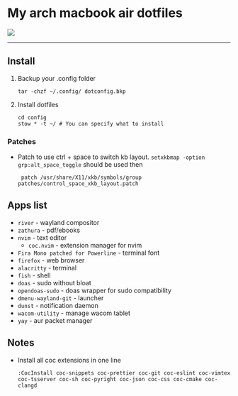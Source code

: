 # My arch macbook air dotfiles

![](https://github.com/maksmeshkov/dotfiles/blob/laptop/screenshots/screenshot.png)

---

## Install

1.  Backup your .config folder

        tar -chzf ~/.config/ dotconfig.bkp

2.  Install dotfiles

        cd config
        stow * -t ~/ # You can specify what to install

### Patches

-   Patch to use ctrl + space to switch kb layout.
    `setxkbmap -option grp:alt_space_toggle` should be used then

         patch /usr/share/X11/xkb/symbols/group patches/control_space_xkb_layout.patch

## Apps list

-   `river` - wayland compositor
-   `zathura` - pdf/ebooks
-   `nvim` - text editor
    -   `coc.nvim` - extension manager for nvim
-   `Fira Mono patched for Powerline` - terminal font
-   `firefox` - web browser
-   `alacritty` - terminal
-   `fish` - shell
-   `doas` - sudo without bloat
-   `opendoas-sudo` - doas wrapper for sudo compatibility
-   `dmenu-wayland-git` - launcher
-   `dunst` - notification daemon
-   `wacom-utility` - manage wacom tablet
-   `yay` - aur packet manager

## Notes

-   Install all coc extensions in one line

        :CocInstall coc-snippets coc-prettier coc-git coc-eslint coc-vimtex coc-tsserver coc-sh coc-pyright coc-json coc-css coc-cmake coc-clangd
